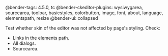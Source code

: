 @bender-tags: 4.5.0, tc
@bender-ckeditor-plugins: wysiwygarea, sourcearea, toolbar, basicstyles, colorbutton, image, font, about, language, elementspath, resize
@bender-ui: collapsed

Test whether skin of the editor was not affected by page's styling. Check:

* Links in the elements path.
* All dialogs.
* Sourcearea.